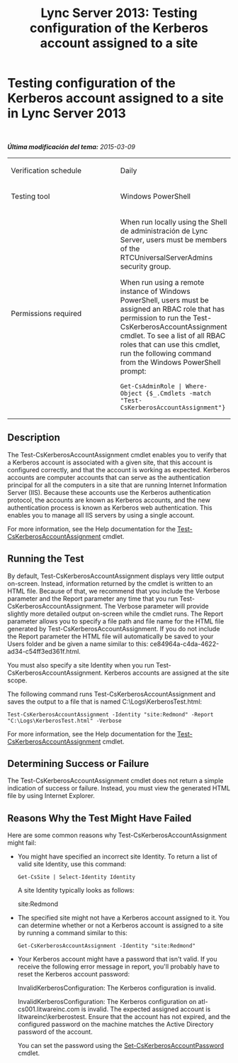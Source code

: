 ﻿---
title: 'Lync Server 2013: Testing configuration of the Kerberos account assigned to a site'
TOCTitle: Testing configuration of the Kerberos account assigned to a site
ms:assetid: a087d77e-c59e-44f5-9caa-ccfd41be7276
ms:mtpsurl: https://technet.microsoft.com/es-es/library/Dn743837(v=OCS.15)
ms:contentKeyID: 62279347
ms.date: 01/07/2017
mtps_version: v=OCS.15
ms.translationtype: HT
---

# Testing configuration of the Kerberos account assigned to a site in Lync Server 2013

 

_**Última modificación del tema:** 2015-03-09_


<table>
<colgroup>
<col style="width: 50%" />
<col style="width: 50%" />
</colgroup>
<tbody>
<tr class="odd">
<td><p>Verification schedule</p></td>
<td><p>Daily</p></td>
</tr>
<tr class="even">
<td><p>Testing tool</p></td>
<td><p>Windows PowerShell</p></td>
</tr>
<tr class="odd">
<td><p>Permissions required</p></td>
<td><p>When run locally using the Shell de administración de Lync Server, users must be members of the RTCUniversalServerAdmins security group.</p>
<p>When run using a remote instance of Windows PowerShell, users must be assigned an RBAC role that has permission to run the Test-CsKerberosAccountAssignment cmdlet. To see a list of all RBAC roles that can use this cmdlet, run the following command from the Windows PowerShell prompt:</p>
<pre><code>Get-CsAdminRole | Where-Object {$_.Cmdlets -match &quot;Test-CsKerberosAccountAssignment&quot;}</code></pre></td>
</tr>
</tbody>
</table>


## Description

The Test-CsKerberosAccountAssignment cmdlet enables you to verify that a Kerberos account is associated with a given site, that this account is configured correctly, and that the account is working as expected. Kerberos accounts are computer accounts that can serve as the authentication principal for all the computers in a site that are running Internet Information Server (IIS). Because these accounts use the Kerberos authentication protocol, the accounts are known as Kerberos accounts, and the new authentication process is known as Kerberos web authentication. This enables you to manage all IIS servers by using a single account.

For more information, see the Help documentation for the [Test-CsKerberosAccountAssignment](https://docs.microsoft.com/en-us/powershell/module/skype/Test-CsKerberosAccountAssignment) cmdlet.

## Running the Test

By default, Test-CsKerberosAccountAssignment displays very little output on-screen. Instead, information returned by the cmdlet is written to an HTML file. Because of that, we recommend that you include the Verbose parameter and the Report parameter any time that you run Test-CsKerberosAccountAssignment. The Verbose parameter will provide slightly more detailed output on-screen while the cmdlet runs. The Report parameter allows you to specify a file path and file name for the HTML file generated by Test-CsKerberosAccountAssignment. If you do not include the Report parameter the HTML file will automatically be saved to your Users folder and be given a name similar to this: ce84964a-c4da-4622-ad34-c54ff3ed361f.html.

You must also specify a site Identity when you run Test-CsKerberosAccountAssignment. Kerberos accounts are assigned at the site scope.

The following command runs Test-CsKerberosAccountAssignment and saves the output to a file that is named C:\\Logs\\KerberosTest.html:

    Test-CsKerberosAccountAssignment -Identity "site:Redmond" -Report "C:\Logs\KerberosTest.html" -Verbose

For more information, see the Help documentation for the [Test-CsKerberosAccountAssignment](https://docs.microsoft.com/en-us/powershell/module/skype/Test-CsKerberosAccountAssignment) cmdlet.

## Determining Success or Failure

The Test-CsKerberosAccountAssignment cmdlet does not return a simple indication of success or failure. Instead, you must view the generated HTML file by using Internet Explorer.

## Reasons Why the Test Might Have Failed

Here are some common reasons why Test-CsKerberosAccountAssignment might fail:

  - You might have specified an incorrect site Identity. To return a list of valid site Identity, use this command:
    
        Get-CsSite | Select-Identity Identity
    
    A site Identity typically looks as follows:
    
    site:Redmond

  - The specified site might not have a Kerberos account assigned to it. You can determine whether or not a Kerberos account is assigned to a site by running a command similar to this:
    
        Get-CsKerberosAccountAssignment -Identity "site:Redmond"

  - Your Kerberos account might have a password that isn't valid. If you receive the following error message in report, you'll probably have to reset the Kerberos account password:
    
    InvalidKerberosConfiguration: The Kerberos configuration is invalid.
    
    InvalidKerberosConfiguration: The Kerberos configuration on atl-cs001.litwareinc.com is invalid. The expected assigned account is litwareinc\\kerberostest. Ensure that the account has not expired, and the configured password on the machine matches the Active Directory password of the account.
    
    You can set the password using the [Set-CsKerberosAccountPassword](https://docs.microsoft.com/en-us/powershell/module/skype/Set-CsKerberosAccountPassword) cmdlet.

